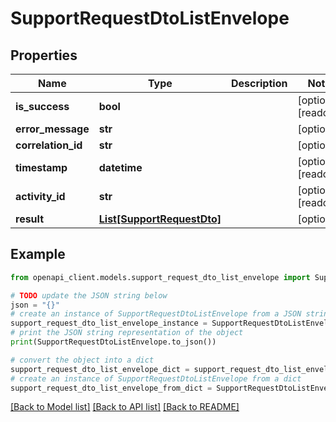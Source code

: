 # SupportRequestDtoListEnvelope


## Properties

Name | Type | Description | Notes
------------ | ------------- | ------------- | -------------
**is_success** | **bool** |  | [optional] [readonly] 
**error_message** | **str** |  | [optional] 
**correlation_id** | **str** |  | [optional] 
**timestamp** | **datetime** |  | [optional] [readonly] 
**activity_id** | **str** |  | [optional] [readonly] 
**result** | [**List[SupportRequestDto]**](SupportRequestDto.md) |  | [optional] 

## Example

```python
from openapi_client.models.support_request_dto_list_envelope import SupportRequestDtoListEnvelope

# TODO update the JSON string below
json = "{}"
# create an instance of SupportRequestDtoListEnvelope from a JSON string
support_request_dto_list_envelope_instance = SupportRequestDtoListEnvelope.from_json(json)
# print the JSON string representation of the object
print(SupportRequestDtoListEnvelope.to_json())

# convert the object into a dict
support_request_dto_list_envelope_dict = support_request_dto_list_envelope_instance.to_dict()
# create an instance of SupportRequestDtoListEnvelope from a dict
support_request_dto_list_envelope_from_dict = SupportRequestDtoListEnvelope.from_dict(support_request_dto_list_envelope_dict)
```
[[Back to Model list]](../README.md#documentation-for-models) [[Back to API list]](../README.md#documentation-for-api-endpoints) [[Back to README]](../README.md)


